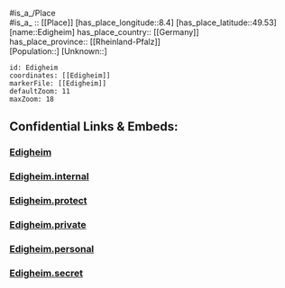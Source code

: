 ﻿---
location: [49.53,8.4] 
mapzoom: [7,12] 
mapmarker: city 
type: City
tags:
- geo/City


SpocWebEntityId: 29974
isDeleted: false
confidential: public

---
#is_a_/Place  
#is_a_ :: [[Place]] 
[has_place_longitude::8.4] 
[has_place_latitude::49.53] 
[name::Edigheim] 
has_place_country:: [[Germany]]  
has_place_province:: [[Rheinland-Pfalz]]  
[Population::] 
[Unknown::] 


```leaflet
id: Edigheim
coordinates: [[Edigheim]] 
markerFile: [[Edigheim]] 
defaultZoom: 11 
maxZoom: 18
```


## Confidential Links & Embeds: 

### [Edigheim](/_public/Earth/Continent/Europe/Europe~Central/Germany/Germany~West/Rheinland-Pfalz/counties~RP/Ludwigshafen~Rhein/cities~Ludwigshafen~Rhein/Edigheim.md) 

### [Edigheim.internal](/_internal/Earth/Continent/Europe/Europe~Central/Germany/Germany~West/Rheinland-Pfalz/counties~RP/Ludwigshafen~Rhein/cities~Ludwigshafen~Rhein/Edigheim.internal.md) 

### [Edigheim.protect](/_protect/Earth/Continent/Europe/Europe~Central/Germany/Germany~West/Rheinland-Pfalz/counties~RP/Ludwigshafen~Rhein/cities~Ludwigshafen~Rhein/Edigheim.protect.md) 

### [Edigheim.private](/_private/Earth/Continent/Europe/Europe~Central/Germany/Germany~West/Rheinland-Pfalz/counties~RP/Ludwigshafen~Rhein/cities~Ludwigshafen~Rhein/Edigheim.private.md) 

### [Edigheim.personal](/_personal/Earth/Continent/Europe/Europe~Central/Germany/Germany~West/Rheinland-Pfalz/counties~RP/Ludwigshafen~Rhein/cities~Ludwigshafen~Rhein/Edigheim.personal.md) 

### [Edigheim.secret](/_secret/Earth/Continent/Europe/Europe~Central/Germany/Germany~West/Rheinland-Pfalz/counties~RP/Ludwigshafen~Rhein/cities~Ludwigshafen~Rhein/Edigheim.secret.md) 
